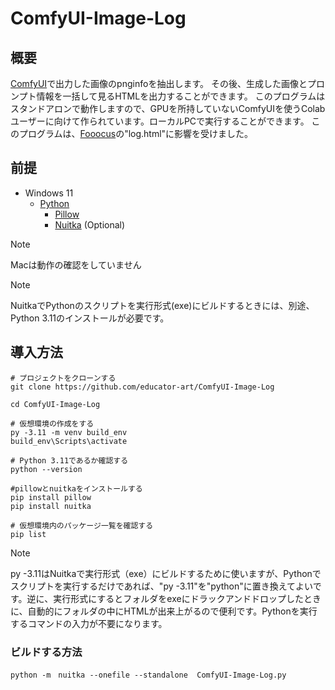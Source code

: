 # ComfyUI-Image-Log

## 概要
[ComfyUI](https://github.com/comfyanonymous/ComfyUI)で出力した画像のpnginfoを抽出します。
その後、生成した画像とプロンプト情報を一括して見るHTMLを出力することができます。
このプログラムはスタンドアロンで動作しますので、GPUを所持していないComfyUIを使うColabユーザーに向けて作られています。ローカルPCで実行することができます。
このプログラムは、[Fooocus](https://github.com/lllyasviel/Fooocus)の"log.html"に影響を受けました。

## 前提

- Windows 11
    - [Python](https://www.python.org/) 
        - [Pillow](https://github.com/python-pillow/Pillow)
        - [Nuitka](https://nuitka.net/) (Optional)

> [!NOTE]
> Macは動作の確認をしていません

> [!NOTE]
> NuitkaでPythonのスクリプトを実行形式(exe)にビルドするときには、別途、Python 3.11のインストールが必要です。

## 導入方法

```
# プロジェクトをクローンする
git clone https://github.com/educator-art/ComfyUI-Image-Log

cd ComfyUI-Image-Log

# 仮想環境の作成をする
py -3.11 -m venv build_env 
build_env\Scripts\activate

# Python 3.11であるか確認する
python --version  

#pillowとnuitkaをインストールする
pip install pillow
pip install nuitka

# 仮想環境内のパッケージ一覧を確認する
pip list          
```

> [!NOTE]
> py -3.11はNuitkaで実行形式（exe）にビルドするために使いますが、Pythonでスクリプトを実行するだけであれば、"py -3.11"を"python"に置き換えてよいです。逆に、実行形式にするとフォルダをexeにドラックアンドドロップしたときに、自動的にフォルダの中にHTMLが出来上がるので便利です。Pythonを実行するコマンドの入力が不要になります。

### ビルドする方法

```
python -m　nuitka --onefile --standalone  ComfyUI-Image-Log.py
```
